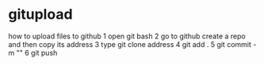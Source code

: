# gitupload
how to upload files to github
    1 open git bash
    2 go to github create a repo and then copy its address
    3 type git clone address
    4 git add .
    5 git commit -m ""
    6 git push
